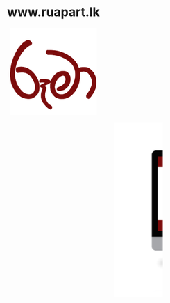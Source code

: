 
<h1 align="center"><b> www.ruapart.lk </b></h1>
<p align="center"><img src="https://github.com/Nirmana-KAS/Ruma-Website--Web-Application-Development-/blob/main/img/Ruma%20logo%20brown.png" width="200px"></p>
<marquee>
      <img src="https://github.com/Nirmana-KAS/Ruma-Website--Web-Application-Development-/blob/main/img/001.png">
      <img src="https://github.com/Nirmana-KAS/Ruma-Website--Web-Application-Development-/blob/main/img/002.png">
      <img src="https://github.com/Nirmana-KAS/Ruma-Website--Web-Application-Development-/blob/main/img/003.png">
</marquee>
